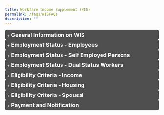 ```yaml
---
title: Workfare Income Supplement (WIS)
permalink: /faqs/WISFAQs
description: ""
---
```

<details>
	<summary style="border: 1px solid #4F4F4F;
	background: #4F4F4F;"><font size="+1.5" color="#FFF"><b>General Information on WIS</b></font></summary>
	<details>
		<summary><font color="#009427"><b>Q1. What is the Workfare Income Supplement scheme?</b></font></summary>
The Workfare Income Supplement (WIS) scheme was introduced in 2007 as a permanent feature of Singapore's social security system. The support is targeted at older, lower wage Singaporean workers whose earnings are in the bottom 20% of the working population, with support also available for those earning slightly more. Eligible workers will receive support via cash and CPF top-ups to supplement their income and retirement savings.<br><br></details>
	<details>
		<summary><font color="#009427"><b>Q2. Am I eligible for the Workfare Income Supplement scheme?</b></font></summary>
You will be eligible for the Workfare Income Supplement (WIS) scheme if you:
<ul style="border: 1px">
	<li style="padding-bottom: 2px; font-size:15.5px">are a Singapore Citizen;</li>
	<li style="padding-bottom: 2px; font-size:15.5px">are 35<sup>1</sup> years old or older on 31 December of the Work Year (WY);</li>
	<li style="font-size:15.5px">earn not more than $2,300<sup>2</sup> (previously $2,000) for the month worked and in the past 12 months<sup>3</sup> (average monthly income) as an employee; or have an average monthly income of not more than $2,300 (previously $2,000) as a Self-Employed Person (SEP);</li>
	</ul>
If you are an SEP, you are also required to declare your Net Trade Income (NTI) and make your MediSave contributions to be eligible for WIS.<br><br>
However, you will not be eligible for WIS if you:
		<ul>
	<li style="font-size:15.5px">live in a property with an annual value<sup>4</sup> of more than $13,000 assessed as at 31 December of the previous year;</li>
	<li style="font-size:15.5px">own two or more properties; or</li>
	<li style="font-size:15.5px">if you are married,</li>
<ul style="list-style-type:circle;">
	<li style="font-size:15.5px">you and your spouse together own two or more properties; or</li>
	<li style="font-size:15.5px">the assessable income of your spouse exceeds $70,000 for the previous Year of Assessment.</li>
</ul>
	</ul>
		Click <a href="https://www.workfare.gov.sg/app/Home/Index?returnUrl=/Payments/Statement" class="hyperlink">here</a> to find out your WIS eligibility status.<br><br>
<sup>1</sup> Persons with disabilities younger than 35 who meet the WIS eligibility criteria will receive an annual WIS payout of up to $1,700<br><br>
<sup>2</sup> Includes basic salary and extra wages such as overtime pay, commissions and bonuses<br><br>
<sup>3</sup> Defined as income earned in the past 12-month period ÷ Total number of months worked in the past 12-month period<br><br>
<sup>4</sup> Annual value is the estimated gross annual rent of the property if it were to be rented out, excluding furniture, furnishings and maintenance fees. It is determined based on estimated market rentals of similar or comparable properties	<br><br>
</details>
	<details><summary>
		<font color="#009427"><b>Q3. How can I check the amount of Workfare Income Supplement payout that I will receive?</b></font></summary>
We will notify you of the Workfare Income Supplement (WIS) payout amount by letters and/or SMS messages a few days before the payment date.<br><br>
You can retrieve a copy of your notification by logging in to the Workfare portal with your Singpass.<br><br>
If you are receiving letter notifications, you can receive earlier notifications via SMS by updating your Singpass-registered mobile number at "<a href="https://www.workfare.gov.sg/App/Home/Index?returnUrl=/people/notificationmode" class="hyperlink">View/Update My Notification Mode</a>".<br><br>
		You may also use the <a href="https://www.workfare.gov.sg/Pages/Calculator.aspx" class="hyperlink">WIS calculator</a> to estimate the amount of WIS payout you are entitled to. 
<br><br></details>
	
<details><summary>
		<font color="#009427"><b>Q4. What do I need to do to receive Workfare Income Supplement (WIS)?</b></font></summary>
If you are an employee, you do not need to do anything. Your eligibility for Workfare Income Supplement (WIS) will be automatically assessed based on the CPF contributions* made by your employer. <br><br>
If you are a Self-Employed Person (SEP), you need to declare your net trade income (NTI) and contribute to your MediSave Account to be considered for WIS. Use our <a href="https://www.workfare.gov.sg/Pages/Calculator.aspx" class="hyperlink">online WIS calculator</a> to find out the amount you need to contribute to your MediSave Account.<br><br>
You can declare your income and contribute to your MediSave Account in various ways.<br><br>
To receive your WIS payouts by 30 April (via bank crediting), please declare your NTI and contribute to your MediSave Account by the last Friday of March.<br><br>
*Under the CPF Act, employers must contribute to CPF if their employees earn more than $50 a month, regardless of whether the employee is employed on a permanent, part-time, contract or casual basis. If your employer is not contributing CPF on your behalf, you can lodge a report on non/underpayment of CPF contributions online. Please log in to my cpf with your Singpass, then select My Request &gt; Other CPF Matters &gt; Report on non-payment or underpayment of CPF contributions.<br><br>
Alternatively, you can also lodge a report by calling the WorkRight Hotline at 1800-221-9922 or emailing to <a href="workright@mom.gov.sg" class="hyperlink">workright@mom.gov.sg</a>. Your identity will be kept confidential.<br><br></details>
<details><summary>
		<font color="#009427"><b>Q5. When will I receive my Workfare Income Supplement payouts?</b></font></summary>
You will receive Workfare Income Supplement (WIS) payouts for every month that you work. The payment will be made two months after the work period. For example, the WIS payout for work done in January will be paid out in end March.<br><br>
	
| If you worked in | You will receive the WIS payout in * |
| -------- | -------- |
| Jan     | End Mar     |
| Feb     | End Apr     |
| Mar     | End May     |
| Apr     | Eng Aug     |
| Month x     | End of month (x+2)     |

<br>
If you are an eligible Self-Employed Person (SEP), you will receive WIS payouts once a year for work done in the preceding work year. The earliest payment for SEPs for a particular Work Year (WY) will be in end April of the following work year, provided you have declared your income (to IRAS or CPFB) and contributed to your MediSave by the last Friday of March of the following work year.<br><br>
* Based on payment dates for bank crediting. Payment by cheque takes up to 2 weeks longer due to bank crediting.<br><br>
</details>
<details><summary>
		<font color="#009427"><b>Q6. Whom can I contact for queries about the Workfare Income Supplement scheme?</b></font></summary>
You can contact CPF Board via the following channels for your Workfare Income Supplement scheme enquiries:
<ol>
<li style="font-size:15.5px">Write to us via our <a href="https://www.cpf.gov.sg/eSvc/Web/FeedbackSubscription/Index?section=wis" class="hyperlink">Online Enquiry</a> Form</li>
<li style="font-size:15.5px">Write to us via <a href="https://www.cpf.gov.sg/eSvc/Web/Services/MyMailbox/MyMailboxLanding" class="hyperlink">My Mailbox</a> using your Singpass log in</li>
</ol></details>
<details><summary>
<font color="#009427"><b>Q7. How can I change the mode of payment for my Workfare Income Supplement (WIS) payout?</b></font></summary>
You may update your bank account details by logging into the Workfare Portal at <a href="http://www.workfare.gov.sg" class="hyperlink">workfare.gov.sg</a>.
</details>
<details><summary>
<font color="#009427"><b>
Q8. How much Workfare Income Supplement (WIS) will I get?</b></font></summary>
The Workfare Income Supplement (WIS) payout depends on your age and income. You may use the online <a href="https://www.workfare.gov.sg/Pages/Calculator.aspx" class="hyperlink">WIS calculator</a> to estimate the amount of WIS you will receive.<br><br>
<table>
<thead>
  <tr>
    <th rowspan="3" style="text-align:center; vertical-align:middle">Your age in the work year</th>
    <th colspan="4" style="text-align:center; vertical-align:middle">Maximum WIS payout per year</th>
  </tr>
  <tr>
    <th colspan="2" style="text-align:center; vertical-align:middle">If you are employed</th>
    <th colspan="2" style="text-align:center; vertical-align:middle">If you are self-employed</th>
  </tr>
  <tr>
    <th style="text-align:center; vertical-align:middle">2019</th>
    <th style="text-align:center; vertical-align:middle">From 2020</th>
    <th style="text-align:center; vertical-align:middle">2019</th>
    <th style="text-align:center; vertical-align:middle">From 2020</th>
  </tr>
</thead>
<tbody>
  <tr>
    <td style="text-align:center; vertical-align:middle">35* - 44</td>
    <td style="text-align:center; vertical-align:middle">$1,500<br></td>
    <td style="text-align:center; vertical-align:middle">$1,700<br></td>
    <td style="text-align:center; vertical-align:middle">$1,00<br></td>
    <td style="text-align:center; vertical-align:middle">$1,133</td>
  </tr>
  <tr>
    <td style="text-align:center; vertical-align:middle">45 - 54</td>
    <td style="text-align:center; vertical-align:middle">$2,200<br></td>
    <td style="text-align:center; vertical-align:middle">$2,500<br></td>
    <td style="text-align:center; vertical-align:middle">$1,467<br></td>
    <td style="text-align:center; vertical-align:middle">$1,667</td>
  </tr>
  <tr>
    <td style="text-align:center; vertical-align:middle">55 - 60</td>
    <td style="text-align:center; vertical-align:middle">$2,900<br></td>
    <td style="text-align:center; vertical-align:middle">$3,300<br></td>
    <td style="text-align:center; vertical-align:middle">$1,933<br></td>
    <td style="text-align:center; vertical-align:middle">$2,200</td>
  </tr>
  <tr>
    <td style="text-align:center; vertical-align:middle">60 and above</td>
    <td style="text-align:center; vertical-align:middle">$3,600<br></td>
    <td style="text-align:center; vertical-align:middle">$4,000<br></td>
    <td style="text-align:center; vertical-align:middle">$2,400<br></td>
    <td style="text-align:center; vertical-align:middle">$2,667</td>
  </tr>
</tbody>
</table>
* Including persons with disabilities who are below 35.<br><br>
</details>
<details><summary><font color="#009427"><b>
Q9. Am I eligible for the Workfare Income Supplement scheme for work done in 2019?</b></font></summary>
For work done in 2019, you will be eligible for the Workfare Income Supplement (WIS) scheme if you:<br>
<ul>
	<li style="font-size:15.5px">are a Singapore Citizen;</li>
	<li style="font-size:15.5px">are 35<sup>1</sup> years old or older on 31 December 2019;</li>
	<li style="font-size:15.5px">earn not more than $2,000<sup>2</sup> for the month worked and in the past 12 months<sup>3</sup> (average monthly income) as an employee; or have an average monthly income of not more than $2,000 or less as a Self-Employed Person (SEP);</li></ul>
If you are an SEP, you are also required to declare your Net Trade Income (NTI) and make your MediSave contributions to be eligible for WIS.<br><br>
However, you will not be eligible for WIS if you:<br><br>
<ul>
<li style="font-size:15.5px">live in a property with an annual value<sup>4</sup> of more than $13,000 assessed as at 31 December of the previous year;</li>
<li style="font-size:15.5px">own two or more properties; or</li>
<li style="font-size:15.5px">if you are married,</li>
<ul style="list-style-type:circle;">
<li style="font-size:15.5px">you and your spouse together own two or more properties; or</li>
<li style="font-size:15.5px">the annual assessable income of your spouse exceeds $70,000 for the previous Year of Assessment.</li></ul></ul>
	<sup>1</sup> Persons with disabilities younger than 35 who meet the WIS eligibility criteria will receive an annual WIS payout of up to $1,700<br>
	<sup>2</sup> Includes basic salary and extra wages such as overtime pay, commissions and bonuses<br>
	<sup>3</sup> Defined as income earned in the past 12-month period ÷ Total number of months worked in the past 12-month period<br>
	<sup>4</sup> Annual value is the estimated gross annual rent of the property if it were to be rented out, excluding furniture, furnishings and maintenance fees. It is determined based on estimated market rentals of similar or comparable properties<br><br>
</details>
<details><summary><font color="#009427"><b>
Q10. Will I receive Workfare Income Supplement (WIS) payouts if I am unemployed?</b></font></summary>
The Workfare Income Supplement (WIS) scheme supplements the income and CPF savings of lower-income Singaporeans, and encourages them to enter and remain in the labour market.<br><br>
You would not receive WIS if you are not working.<br><br>
If you require assistance in looking for a job, or are seeking information on training and skills upgrading, please approach any of the Distributed CareerLink Networks run by the Community Development Councils (CDCs). Alternatively, you can call Workforce Singapore (WSG) hotline at 6883 5885.<br><br></details>
<details><summary><font color="#009427"><b>
Q11. How do I appeal for Workfare Income Supplement (WIS) Scheme / Workfare Special Payment (WSP)?</b></font></summary>
You can send in your appeal for Workfare Income Supplement (WIS)/ Workfare Special Payment (WSP) via the online enquiry page: <br>
<ol>
	<li style="font-size:15.5px">Select "Workfare Income Supplement (WIS)" under Subject</li>
	<li style="font-size:15.5px">Select "Appeal-WIS" under Category </li></ol>
You can also write to us via <a href="https://www.cpf.gov.sg/eSvc/Web/Services/MyMailbox/MyMailboxLanding" class="hyperlink">My Mailbox</a> (Singpass required) and skip the hassle of keying in your personal particulars. <br><br></details>
<details><summary><font color="#009427"><b>
Q12. Am I eligible for the Workfare Income Supplement scheme for work done in 2020?</b></font></summary>
For work done in 2020, you will be eligible for the Workfare Income Supplement (WIS) scheme if you:<br>
<ul>
	<li style="font-size:15.5px">are a Singapore Citizen;</li>
	<li style="font-size:15.5px">are 35<sup>1</sup> years old or older on 31 December 2020;</li>
	<li style="font-size:15.5px">earn not more than $2,300<sup>2</sup> for the month worked and in the past 12 months<sup>3</sup> (average monthly income) as an employee; or have an average monthly income of not more than $2,300 or less as a Self-Employed Person (SEP);</li></ul>
If you are an SEP, you are also required to declare your Net Trade Income (NTI) and make your MediSave contributions to be eligible for WIS.<br><br>
	However, you will <u>not</u> be eligible for WIS if you:<br><br>
<ul>
<li style="font-size:15.5px">live in a property with an annual value<sup>4</sup> of more than $13,000 assessed as at 31 December of the previous year;</li>
<li style="font-size:15.5px">own two or more properties; or</li>
<li style="font-size:15.5px">if you are married,</li>
<ul style="list-style-type:circle;">
<li style="font-size:15.5px">you and your spouse together own two or more properties; or</li>
<li style="font-size:15.5px">the annual assessable income of your spouse exceeds $70,000 for the previous Year of Assessment.</li></ul></ul>
<sup>1</sup> Persons with disabilities younger than 35 who meet the WIS eligibility criteria will receive an annual WIS payout of up to $1,700<br>
<sup>2</sup> Includes basic salary and extra wages such as overtime pay, commissions and bonuses<br>
<sup>3</sup> Defined as income earned in the past 12-month period ÷ Total number of months worked in the past 12-month period<br>
<sup>4</sup> Annual value is the estimated gross annual rent of the property if it were to be rented out, excluding furniture, furnishings and maintenance fees. It is determined based on estimated market rentals of similar or comparable properties<br><br>
</details>
<details><summary><font color="#009427"><b>
Q13. When can I receive the Workfare Income Supplement (WIS) Scheme payment after making the required MediSave contributions?</b></font></summary>
We will assess your eligibility for Workfare Income Supplement (WIS) in the month after you have made your MediSave contributions in full. You will receive an SMS notification and/or letter at the end of the assessment month on the WIS payment details if you are eligible.<br><br></details>
<details><summary><font color="#009427"><b>
Q14. How do I stop receiving hardcopy notifications for the Workfare Income Supplement scheme?</b></font></summary>
If you wish to receive notifications of your Workfare Income Supplement (WIS) payouts by SMS rather than hardcopy letters, please log in to the <a href="https://www.workfare.gov.sg/app/Account/QRLogin" class="hyperlink">Workfare Portal</a> with your Singpass and update your Singpass-registered mobile number at “View/Update My Notification Mode”.<br><br></details>
<details><summary><font color="#009427"><b>
Q15. How do I adjust my net trade income (NTI) for the Workfare Income Supplement scheme?</b></font></summary>
If you have previously declared your net trade income (NTI) to the Inland Revenue Authority of Singapore (IRAS), please call them at 1800-356 8300 if you wish to adjust your NTI for your Workfare Income Supplement scheme (WIS).<br>
Alternatively, you can contact them via these other <a href="https://www.iras.gov.sg/irashome/Contact-us/" class="hyperlink">channels</a>. Please inform CPF Board once IRAS has reassessed your NTI and CPF Board will update your NTI and MediSave payable for WIS.<br><br></details>
<details><summary><font color="#009427"><b>
Q16. When must I declare my net trade income and pay the MediSave contributions to be eligible for the Workfare Income Supplement Scheme for work done in 2019?</b></font></summary>
To be eligible for the Workfare Income Supplement (WIS) scheme for work done in 2019, please declare your 2019 net trade income and contribute to your MediSave Account by 31 December 2020.<br><br></details>
<details><summary><font color="#009427"><b>
Q17. Why are Singapore Permanent Residents (PRs) not eligible for the Workfare Income Supplement scheme?</b></font></summary>
The Workfare Income Supplement (WIS) scheme is only for Singaporean lower-wage workers with limited household wealth.<br><br>
If you require financial assistance, please contact ComCare hotline 1800-222-0000, or email <a href="Ask_SSO@msf.gov.sg" class="hyperlink">Ask_SSO@msf.gov.sg</a>.<br><br></details>
<details><summary><font color="#009427"><b>Q18. Are inmates eligible for the Workfare Income Supplement scheme?
</b></font></summary>
Inmates who have worked while serving their sentences may be eligible for the Workfare Income Supplement (WIS) scheme as Self-Employed Persons (SEPs) by making voluntary MediSave contributions based on the income earned during incarceration. The Singapore Prison Service will furnish inmates' work records to the Board in the following year and inmates’ family members may make the MediSave contributions to the Board on behalf of the inmates.<br><br></details>
<details><summary><font color="#009427"><b>Q19. How much cash and CPF top-ups will I receive from the Workfare Income Supplement scheme?
</b></font></summary>
If you are an employee, you will receive 60% of your Workfare Income Supplement (WIS) payout in CPF contributions and the remaining 40% in cash.<br><br>
A higher proportion is credited into your Special and MediSave Accounts to boost your retirement and healthcare savings, as savings in these accounts earn up to 5% per annum if you are below 55, and up to 6% per annum if you are 55 or above.<br><br>
You can refer to the table below on the allocation of the WIS CPF payout into the three accounts, according to the age bands.<br>
<table>
<thead>
  <tr>
    <th style="text-align:center; vertical-align:middle">Age<br>(Years)</th>
    <th style="text-align:center; vertical-align:middle">Ordinary Account</th>
    <th style="text-align:center; vertical-align:middle">MediSave Account</th>
    <th style="text-align:center; vertical-align:middle">Special Account</th>
  </tr>
</thead>
<tbody>
  <tr>
    <td style="text-align:center; vertical-align:middle">34 &amp; below</td>
    <td style="text-align:center; vertical-align:middle">0.6217</td>
    <td style="text-align:center; vertical-align:middle">0.2162</td>
    <td style="text-align:center; vertical-align:middle">0.1621</td>
  </tr>
  <tr>
    <td style="text-align:center; vertical-align:middle">35 - 44</td>
    <td style="text-align:center; vertical-align:middle">0.2856<br></td>
    <td style="text-align:center; vertical-align:middle">0.3711</td>
    <td style="text-align:center; vertical-align:middle">0.3433</td>
  </tr>
  <tr>
    <td style="text-align:center; vertical-align:middle">45 – 49</td>
    <td style="text-align:center; vertical-align:middle">0.2785</td>
    <td style="text-align:center; vertical-align:middle">0.3816</td>
    <td style="text-align:center; vertical-align:middle">0.3399</td>
  </tr>
  <tr>
    <td style="text-align:center; vertical-align:middle">50 – 54</td>
    <td style="text-align:center; vertical-align:middle">0.2498</td>
    <td style="text-align:center; vertical-align:middle">0.3751</td>
    <td style="text-align:center; vertical-align:middle">0.3751</td>
  </tr>
  <tr>
    <td style="text-align:center; vertical-align:middle">54 – 59</td>
    <td style="text-align:center; vertical-align:middle">0.4315</td>
    <td style="text-align:center; vertical-align:middle">0.4545</td>
    <td style="text-align:center; vertical-align:middle">0.1140</td>
  </tr>
  <tr>
    <td style="text-align:center; vertical-align:middle">60 – 64</td>
    <td style="text-align:center; vertical-align:middle">0.2080</td>
    <td style="text-align:center; vertical-align:middle">0.6384</td>
    <td style="text-align:center; vertical-align:middle">0.1536</td>
  </tr>
  <tr>
    <td style="text-align:center; vertical-align:middle">65 &amp; above</td>
    <td style="text-align:center; vertical-align:middle">0.0784</td>
    <td style="text-align:center; vertical-align:middle">0.8408</td>
    <td style="text-align:center; vertical-align:middle">0.0808</td>
  </tr>
</tbody>
</table><br>
If you are a Self-Employed Person, you will receive 90% of your WIS in your MediSave account and the remaining 10% in cash.<br><br></details>
<details><summary><font color="#009427"><b>
Q20. How will I receive the cash portion of my Workfare Income Supplement payouts?</b></font></summary>
The cash portion of Workfare Income Supplement (WIS) will be credited to your bank account that you have registered to receive Government payouts (e.g. either the GST-Voucher (GSTV), Silver Support Scheme (SSS) or WIS, whichever is latest) or sent to you via cheque if you do not have a bank account.<br><br>
Compared to cheque payments, electronic payments make transactions simple, swift, and safe for recipients. We strongly encourage you to <a href="https://www.workfare.gov.sg/App/Home/Index?returnUrl=/paymentinstructions/edit" class="hyperlink">update</a>* your bank account to receive your future Workfare payouts earlier.<br><br>
* bank account details submitted after 14th of the month will be effective in the following month.<br><br>
We will notify you via letters and/or SMS messages before the payment dates. You can <a href="https://www.workfare.gov.sg/App/Home/Index?returnUrl=/wisnotices/index" class="hyperlink">retrieve a copy of your notification letters</a> by logging in to the Workfare Portal with your Singpass. To receive the notification via SMS messages, please update your Singpass-registered mobile number at "View/Update My Notification Mode". <br><br></details>
<details><summary><font color="#009427"><b>Q21. How can I declare my income as a Self-Employed Person?</b></font></summary>
If you did not receive Form B from Inland Revenue Authority of Singapore (IRAS), you can declare your Self-Employed Net Trade Income (NTI) online by logging in <a href="https://www.cpf.gov.sg/member/ds/" class="hyperlink"><em>my cpf</em></a> with your Singpass to complete and submit the Self-Employed Person Income Declaration Form. You may also do so at any SingPost branch.<br><br>
If you have received Form B from the IRAS, please complete and submit the income declaration form to IRAS directly.<br><br>
To receive your WIS payout by 30 April (via bank crediting), please declare your NTI and contribute to your MediSave Account by the last Friday of March.<br><br></details>
</details><details><summary style="border: 1px solid #4F4F4F;
	background: #4F4F4F;"><font size="+1.5" color="#FFF"><b>Employment Status - Employees</b></font></summary>
<details><summary><font color="#009427"><b>Q1. My employer does not pay my CPF. What can I do to qualify for Workfare Income Supplement (WIS)?</b></font></summary>
Under the CPF Act, employers must contribute CPF if their employees earn more than $50 a month, regardless of whether the employee is employed on a permanent, part-time, contract or casual basis.<br><br>
If your employer is not contributing CPF on your behalf, you can lodge a report on non/underpayment of CPF contributions online. Please log in to <a href="https://www.cpf.gov.sg/eSvc/Web/Services/MyRequest/MyRequestLanding" class="hyperlink">my cpf Online Services</a> with your Singpass, then select My Requests &gt; Other CPF Matters &gt; Report on non-payment or underpayment of CPF contributions.<br><br>
Alternatively, you can also lodge a report by calling the WorkRight Hotline at 1800-221-9922 or emailing to <a href="workright@mom.gov.sg" class="hyperlink">workright@mom.gov.sg</a>. Your identity will be kept confidential. <br><br></details>
<details><summary><font color="#009427"><b>Q2. I am earning close to $2,300, why are my Workfare Income Supplement payouts so low?</b></font></summary>
The Workfare Income Supplement (WIS) scheme is targeted at older, lower wage Singaporean workers whose earnings are in the bottom 20% of the working population, with support also available for those earning slightly more.<br><br>
To best support lower wage workers, the WIS benefits are gradually reduced as the income levels of the workers increase nearer to the qualifying amount of $2,300. The gradual reduction ensures that the lower-wage workers do not see a sharp reduction in their WIS benefits when they upgrade their skills and begin to earn more. Taken together, the total amount of the income and the WIS payouts would still increase overall as one's income increases<br><br></details>
<details><summary><font color="#009427"><b>Q3. I am earning $50 or less per month. What do I need to do to receive the Workfare Income Supplement (WIS)?</b></font></summary>
You will be eligible for Workfare Income Supplement (WIS) if you meet all the other eligibility criteria and make voluntary CPF contributions for the monthly wages (where CPF contribution is exempted).<br><br>
The voluntary CPF contribution amount varies, depending on one's age and the prevailing CPF contribution rates. Please <a href="https://www.cpf.gov.sg/eSvc/Web/FeedbackSubscription/Index" class="hyperlink">write to us</a> with your particulars and supporting documents (i.e. payslips/employer's letter) so we can advise you on the amount to contribute:<br><br>
On the online enquiry page,<br>
<ol>
<li style="font-size:15.5px">Select "Workfare Income Supplement (WIS)" under Subject</li>
	<li style="font-size:15.5px">Select "General Enquiry-WIS" under Category</li></ol>
You can also write to us via <a href="https://www.cpf.gov.sg/eSvc/Web/Services/MyMailbox/MyMailboxLanding" class="hyperlink">My Mailbox</a> (Singpass required) and skip the hassle of keying in your personal particulars.<br><br>
We will review your WIS eligibility after we have received your request and supporting documents.<br><br></details>
<details><summary><font color="#009427"><b>Q4. I am a contract / part-time employee. Will I be eligible for Workfare Income Supplement?</b></font></summary>
Contract / part-time employees are eligible for the Workfare Income Supplement (WIS) if they meet the WIS eligibility criteria.<br><br></details>
<details><summary><font color="#009427"><b>Q5. I am on no-pay/study/medical/maternity leave. Will I be considered as employed to qualify for Workfare Income Supplement?</b></font></summary>
For the purposes of Workfare Income Supplement (WIS), staff on study/medical/maternity leave will be considered as employees if you are still receiving a salary and CPF contributions from your employers.<br><br></details>
<details><summary><font color="#009427"><b>Q6. Of the Workfare Income Supplement payment to my CPF, what is the proportion credited into the various CPF accounts?</b></font></summary>
Workfare Income Supplement (WIS) is paid partially in cash to help you with your immediate expenditure, and partially into your CPF accounts to boost your retirement adequacy. Up to age 55, a higher proportion is credited into your Special and MediSave Accounts to boost your retirement and healthcare savings respectively. After age 55, similar to employees, the majority of the contributions will go towards MediSave, with smaller proportions going towards the other two accounts.<br><br>
You can refer to the table below on the proportion of the WIS CPF payout credited into the three accounts, according to the age bands.<br>
<table>
<thead>
  <tr>
    <th style="text-align:center; vertical-align:middle">Age<br>(Years)</th>
    <th style="text-align:center; vertical-align:middle">Ordinary Account</th>
    <th style="text-align:center; vertical-align:middle">MediSave Account</th>
    <th style="text-align:center; vertical-align:middle">Special Account</th>
  </tr>
</thead>
<tbody>
  <tr>
    <td style="text-align:center; vertical-align:middle">34 &amp; below</td>
    <td style="text-align:center; vertical-align:middle">0.6217</td>
    <td style="text-align:center; vertical-align:middle">0.2162</td>
    <td style="text-align:center; vertical-align:middle">0.1621</td>
  </tr>
  <tr>
    <td style="text-align:center; vertical-align:middle">35 - 44</td>
    <td style="text-align:center; vertical-align:middle">0.2856<br></td>
    <td style="text-align:center; vertical-align:middle">0.3711</td>
    <td style="text-align:center; vertical-align:middle">0.3433</td>
  </tr>
  <tr>
    <td style="text-align:center; vertical-align:middle">45 – 49</td>
    <td style="text-align:center; vertical-align:middle">0.2785</td>
    <td style="text-align:center; vertical-align:middle">0.3816</td>
    <td style="text-align:center; vertical-align:middle">0.3399</td>
  </tr>
  <tr>
    <td style="text-align:center; vertical-align:middle">50 – 54</td>
    <td style="text-align:center; vertical-align:middle">0.2498</td>
    <td style="text-align:center; vertical-align:middle">0.3751</td>
    <td style="text-align:center; vertical-align:middle">0.3751</td>
  </tr>
  <tr>
    <td style="text-align:center; vertical-align:middle">54 – 59</td>
    <td style="text-align:center; vertical-align:middle">0.4315</td>
    <td style="text-align:center; vertical-align:middle">0.4545</td>
    <td style="text-align:center; vertical-align:middle">0.1140</td>
  </tr>
  <tr>
    <td style="text-align:center; vertical-align:middle">60 – 64</td>
    <td style="text-align:center; vertical-align:middle">0.2080</td>
    <td style="text-align:center; vertical-align:middle">0.6384</td>
    <td style="text-align:center; vertical-align:middle">0.1536</td>
  </tr>
  <tr>
    <td style="text-align:center; vertical-align:middle">65 &amp; above</td>
    <td style="text-align:center; vertical-align:middle">0.0784</td>
    <td style="text-align:center; vertical-align:middle">0.8408</td>
    <td style="text-align:center; vertical-align:middle">0.0808</td>
  </tr>
</tbody>
</table><br></details>
<details><summary><font color="#009427"><b>Q7. How is my income calculated for the Workfare Income Supplement (WIS)?</b></font></summary>
We will calculate your income based on the CPF contributions made by your employer(s) for work done in that month.<br><br></details></details>
<details><summary style="border: 1px solid #4F4F4F;
	background: #4F4F4F;"><font size="+1.5" color="#FFF"><b>Employment Status - Self Employed Persons</b></font></summary>
<details><summary><font color="#009427"><b>Q1. Why do Self-Employed Persons receive only two-thirds of the Workfare Income Supplement (WIS) received by employees?</b></font></summary>
The CPF contribution made by Self-Employed Persons (SEPs) is comparatively lesser than employees who earn the same amount. SEPs are only required to contribute to their MediSave Account whereas employees need to contribute to all their CPF Accounts (Ordinary, Special and MediSave Accounts)<br><br></details>
<details><summary><font color="#009427"><b>Q2. Why do employees receive monthly Workfare Income Supplement (WIS) payments while Self-Employed Persons receive their WIS once a year?</b></font></summary>
The incomes of employees are automatically computed based on their monthly CPF contributions from their employers. This enables CPF Board to assess their Workfare Income Supplement (WIS) eligibility automatically and disburse their WIS payouts on a monthly basis.<br><br>
On the other hand, the net trade income (NTI) of a Self-Employed Person (SEP) is assessed over an entire year and can only be determined the following year after the current year has ended.<br><br></details>
<details><summary><font color="#009427"><b>Q3. Who is a Self-Employed person (SEP)?</b></font></summary>
A Self-Employed Person (SEP) is any individual who derives income from Singapore or from outside Singapore through any trade, business, profession or vocation excluding employment under a contract of service.<br><br>
If you earn an income by buying and selling goods or providing professional or personal services, you are a SEP. Examples of Self-Employed Persons include hawkers, taxi drivers, freelancers, sole proprietors or a partner in a partnership.<br><br>
Visit the <a href="https://www.iras.gov.sg/irashome/Businesses/Self-Employed/Learning-the-basics/Am-I-an-Employee-or-a-Self-Employed/" class="hyperlink">Inland Revenue Authority of Singapore (IRAS) website</a> to read more on the definition of a SEP.<br><br></details>
<details><summary><font color="#009427"><b>Q4. Why must Self-Employed Persons (SEPs) contribute to MediSave to receive Workfare Income Supplement (WIS)?</b></font></summary>
A key principle of the Workfare Income Supplement (WIS) scheme is that each recipient has a personal responsibility to save for his future needs, with the Government providing additional support.<br><br>
Self-Employed Persons (SEPs) are required to contribute to their MediSave Accounts as they do not receive regular MediSave contributions from employers. It is important to contribute regularly to ensure enough savings for healthcare needs. This is especially important during old age, when SEPs may have stopped working.<br><br>
WIS is intended to supplement, not replace the MediSave contributions made by the SEPs.<br><br></details>
<details><summary><font color="#009427"><b>Q5. What are the payment modes for making MediSave contributions?</b></font></summary>
There are several ways you can make your MediSave contributions.<br><br>
The most convenient way is via GIRO, which allows automatic monthly deductions from your bank account. You may apply to pay via GIRO online (if you have a bank account from OCBS/DBS/POSB) or by mail (for other banks).<br><br>
The payment options are:
<table>
<thead>
  <tr>
    <th>Payment Mode</th>
    <th>Details </th>
  </tr>
</thead>
<tbody>
  <tr>
    <td>GIRO</td>
		<td><u>Online using my cpf Online Services</u><br>1. Log in with your Singpass.<br>2. Submit the <a class="hyperlink"  href="https://www.cpf.gov.sg/eSvc/Web/Services/GiroApplication/LandingPage?scheme=SE">"Apply/Change GIRO for Mandatory MediSave Contributions and Voluntary Contributions by Self-Employed Person"</a> application.<br>3. Check your GIRO application status via My Activities.<br><br><u>Mail</u><br>1. Download and complete the<br> <a class="hyperlink" href="https://www.cpf.gov.sg/content/dam/web/member/tools/documents/Apply%20for%20GIRO%20for%20Mandatory%20MediSave%20Contributions%20or%20Voluntary%20Contributions.pdf">"Apply for GIRO for Mandatory Contributions or Voluntary Contributions"</a> form (FORM GIRO SE/VC (PDF, 0.6MB)).<br>2. Mail it to the address printed overleaf of the GIRO application form.<br>3. We will notify you of your GIRO application status once the bank has processed it.</td>
  </tr>
  <tr>
    <td>e-Cashier</td>
    <td>	• PayNow QR<br>	• eNETS Debit - payment by DBS/POSB, OCBC, Standard Chartered Bank or United Overseas Bank internet banking</td>
  </tr>
  <tr>
    <td>NETS/CashCard</td>
    <td>• Pay by NETS or CashCard at any SingPost branche</td>
  </tr>
</tbody>
</table><br>
The service standard for processing electronic payment is as follows:<br><br>
<ul>
<li style="font-size:15.5px">For payment via PayNow QR, your payment will be processed almost immediately.</li>
<li style="font-size:15.5px">For payment via eNETS Debit, your payment will be processed within the next working day.</li></ul>
Log in to <a class="hyperlink" href="https://www.cpf.gov.sg/member/ds/">my cpf</a> using your Singpass to check the transaction status:<br><br>
<ul>
<li style="font-size:15.5px">Check that your MediSave contribution is reflected in My Statement, or</li>
<li style="font-size:15.5px">Check the transaction status under My Activities (if you paid via e-Cashier)</li></ul><br><br></details>
<details><summary><font color="#009427"><b>Q6. Can I qualify for the Workfare Income Supplement Scheme if I did not receive the Income Tax declaration form from the Inland Revenue Authority of Singapore (IRAS)?</b></font></summary>
For CPF Board to assess your WIS eligibility as a Self-Employed Person (SEP), if you did not receive Form B from the Inland Revenue Authority of Singapore (IRAS), you will need to declare your net trade income (NTI) to the CPF Board and contribute to your MediSave Account.<br><br>
Please log in to <a class="hyperlink" href="https://www.cpf.gov.sg/member/ds/">my cpf</a> (Singpass required) to complete and submit the <a class="hyperlink" href="https://www.cpf.gov.sg/eSvc/Web/Schemes/IncomeDeclarationBySelfEmployedPersonForMedisaveLiability/LandingPage">Self-Employed Person Income Declaration Form</a>. You may also do so at any SingPost branch.<br><br>
You can contribute to your MediSave Account via:
<table>
<thead>
  <tr>
    <th>Payment Mode</th>
    <th>Details </th>
  </tr>
</thead>
<tbody>
  <tr>
    <td>GIRO</td>
		<td><u>Online using my cpf Online Services</u><br>1. Log in with your Singpass.<br>2. Submit the <a class="hyperlink"  href="https://www.cpf.gov.sg/eSvc/Web/Services/GiroApplication/LandingPage?scheme=SE">"Apply/Change GIRO for Mandatory MediSave Contributions and Voluntary Contributions by Self-Employed Person"</a> application.<br>3. Check your GIRO application status via My Activities.<br><br><u>Mail</u><br>1. Download and complete the<br><a class="hyperlink" href="https://www.cpf.gov.sg/content/dam/web/member/tools/documents/Apply%20for%20GIRO%20for%20Mandatory%20MediSave%20Contributions%20or%20Voluntary%20Contributions.pdf">"Apply for GIRO for Mandatory Contributions or Voluntary Contributions"</a> form (FORM GIRO SE/VC (PDF, 0.6MB)).<br>2. Mail it to the address printed overleaf of the GIRO application form.<br>3. We will notify you of your GIRO application status once the bank has processed it.</td>
  </tr>
  <tr>
    <td>e-Cashier</td>
    <td>	• PayNow QR<br>	• eNETS Debit - payment by DBS/POSB, OCBC, Standard Chartered Bank or United Overseas Bank internet banking</td>
  </tr>
  <tr>
    <td>NETS/CashCard</td>
    <td>• Pay by NETS or CashCard at any SingPost branche</td>
  </tr>
</tbody>
	</table><br></details>
<details><summary><font color="#009427"><b>Q7. I am a homemaker/caregiver/babysitter. Can I qualify for the Workfare Income Supplement scheme?</b></font></summary>
The objective of the Workfare Income Supplement (WIS) scheme is to supplement the retirement savings and incomes of older and lower-wage Singaporeans, and to encourage them to work regularly.<br><br>
A person may be eligible for WIS if he is engaged in work that draws an income.<br><br>
Allowances received for carrying out family support roles such as babysitting and caregiving for dependents are considered transfers within the family. They are not external sources of income derived from employment, hence it would not be appropriate to consider these transfers for WIS.<br><br>
The Government recognizes that such family roles are important. There are other forms of government support for these roles, such as the Marriage and Parenthood package which provides broad-based support for couples to raise and care for their children.<br><br></details>
<details><summary><font color="#009427"><b>Q8. I am a freelancer/conducting a home business (e.g. baking, sewing). Can I qualify for the Workfare Income Supplement scheme?</b></font></summary>
You are considered a Self-Employed Person (SEP) and you will need to register your SEP status with CPF Board, declare your net trade income, and contribute to your MediSave Account. You will also need to meet the Workfare Income Supplement (WIS) scheme eligibility criteria in order to qualify for WIS.<br><br>
To conduct a home business, you need to follow the guidelines under HDB's Home-Based Small-Scale Business Scheme.<br><br>
Please refer to the <a class="hyperlink" href="http://www.hdb.gov.sg/cs/infoweb/residential/living-in-an-hdb-flat/home-business">Housing & Development Board's website</a> for more information.<br><br></details>
<details><summary><font color="#009427"><b>Q9. My annual trade income from self-employment in a work year was negative (i.e. I incurred a loss). Can I use the trade losses to offset against my income in the following year for the purpose of Workfare Income Supplement (WIS)?</b></font></summary>
Workfare Income Supplement (WIS) is based on your actual net trade income earned in the work year and does not include previous year's losses.<br><br></details>
<details><summary><font color="#009427"><b>Q10. My annual trade income from Self-Employment in a work year was negative. Can I qualify for the Workfare Income Supplement scheme?</b></font></summary>
You will be required to contribute the minimum amount of MediSave to qualify for the Workfare Income Supplement (WIS) scheme. Please use the <a class="hyperlink" href="https://www.workfare.gov.sg/Pages/Calculator.aspx">Workfare calculator</a> to estimate the minimum MediSave contribution and your WIS amount.<br><br>
You will receive your WIS payment within two months after you have declared your net trade income and made the required MediSave contribution.<br><br></details>
<details><summary><font color="#009427"><b>Q11. What do I need to do to receive Workfare Income Supplement if I am a Self-Employed Person?</b></font></summary>
You will be eligible for Workfare Income Supplement (WIS) if you meet all the eligibility criteria and:<br><br>
<ol style="list-style-type: lower-alpha;">
	<li style="font-size:15.5px">you declare your income to:
<ul>
	<li style="font-size:15.5px">IRAS if you have been issued an income tax return package; or</li>
<li style="font-size:15.5px">CPFB by logging in my cpf with your Singpass to complete and submit FORM IRAS 144. You may also do so at any SingPost branch; and</li></li></ul>
<li style="font-size:15.5px">you make the required MediSave contributions.</li></ol>
You can use our online <a class="hyperlink" href="https://www.workfare.gov.sg/Pages/Calculator.aspx">WIS calculator</a> to find out the amount to contribute.<br><br>
Please note that you will need to declare your income and make your MediSave contribution by last Friday of March to receive WIS by 30 April (via bank crediting). </details></details>
<details><summary style="border: 1px solid #4F4F4F;
	background: #4F4F4F;"><font size="+1.5" color="#FFF"><b>Employment Status - Dual Status Workers</b></font></summary>
<details><summary><font color="#009427"><b>Q1. I worked as both an employee as well as a Self-Employed Person in the work year. When will I receive my Workfare Income Supplement for the work year?</b></font></summary>
You will receive monthly Workfare Income Supplement (WIS) payments based on your employee income if you meet the WIS eligibility criteria for the work year (WY).<br><br>
If you are also an eligible dual status worker (DSW) who has worked concurrently as a SEP and employee in the year, you may receive additional WIS if your combined employment and net trade income results in a higher WIS payout. You will receive your WIS top-up after you have declared your income (to IRAS or CPFB) and have made the required MediSave contributions.<br><br>
You will receive the WIS top-up once a year for work done as a Self-Employed Person in the preceding year. The earliest payment for SEPs/DSWs for a particular WY will be on 30 April WY+1. If you have declared your income and made your MediSave contribution by the last Friday of March WY+1, you would receive your WIS payout in end April WY+1*.<br><br>
* Based on payment dates for bank crediting. Payment by cheque takes up to 2 weeks longer due to bank crediting.<br><br></details></details>
<details><summary style="border: 1px solid #4F4F4F;
	background: #4F4F4F;"><font size="+1.5" color="#FFF"><b>Eligibility Criteria - Income</b></font></summary>
<details><summary><font color="#009427"><b>Q1. To qualify for Workfare Income Supplement, what is considered income?</b></font></summary>
Employee income is based on the definition of Gross Wages under the CPF Act:<br><br>
Total Gross Wages = Total Ordinary Wages + Total Additional Wages<br><br>
Where:<br>
Ordinary Wages are wages due or granted wholly and exclusively in respect of an employee's employment in that month and payable before the due date for payment of CPF contributions for that month.<br><br>
Additional Wages are wages which are not granted wholly and exclusively for that month. Examples are annual bonus, leave pay and other payments made at intervals of more than a month.<br><br>
Total Wages are the total amount of an employee's wages for any calendar month, which is the sum of his Ordinary Wages for the month and the Additional Wages paid to him in that month.<br><br></details>
<details><summary><font color="#009427"><b>Q2. Why are overtime pay and bonuses included in Workfare Income Supplement assessment?</b></font></summary>
Basic salary, overtime pay, and bonuses are part of a worker’s total income that will help support the worker and his or her family. Given that the Workfare Income Supplement (WIS) is intended to supplement the income of lower wage workers, it is most useful to assess the total income in determining one’s eligibility for WIS.<br><br></details>
<details><summary><font color="#009427"><b>Q3. How does the income criteron work?</b></font></summary>
To receive Workfare Income Supplement (WIS) for work done in any month, employees must have earned:<br><br>
<ol>
	<li style="font-size:15.5px"> a gross monthly income of not more than $2,300 in that particular month; and</li>
<li style="font-size:15.5px"> an average gross monthly income of not more than $2,300 in the past 12 months.</li></ol><br><br>
</details>
<details><summary><font color="#009427"><b>Q4. Why am I not eligible for Workfare Income Supplement or Workfare Special Payment despite my gross monthly income being less than $2,000 (for WY2019) or $2,300 (for WY2020) as an employee?</b></font></summary>
Gross monthly income includes salary (before deduction of CPF contribution), bonuses, allowances and overtime pay received during the work period.<br><br>
Other than gross monthly income, you must also earn an average gross monthly income of not more than $2,300 (or $2,000 for Work Year 2019) in the past 12 months.<br><br>
The average gross monthly income is defined as:<br><br>
Sum of income earned in the past 12-month period ÷ Total number of months worked in the past 12-month period<br><br></details></details>
<details><summary style="border: 1px solid #4F4F4F;
	background: #4F4F4F;"><font size="+1.5" color="#FFF"><b>Eligibility Criteria - Housing</b></font></summary>
<details><summary><font color="#009427"><b>Q1. Do residents in welfare homes qualify for Workfare Income Supplement (WIS)?</b></font></summary>
Residents in welfare homes registered with the National Council of Social Service/ Ministry of Health/ Ministry of Social and Family Development will qualify for Workfare Income Supplement (WIS) if they meet all of the other WIS eligibility criteria.<br><br></details>
<details><summary><font color="#009427"><b>Q2. Why is the Annual Value of my place of residence used to assess my eligibility for Workfare Income Supplement?</b></font></summary>
The Annual Value (AV) serves as a housing criterion that targets lower-wage workers from lower income households.<br><br>
Using AV instead of housing type is a fairer way to determine property value as some applicants may be staying in smaller and less expensive private properties with an AV similar to a larger Housing & Development Board flat.<br><br>
</details>
<details><summary><font color="#009427"><b>Q3. What is the Annual Value of a property?</b></font></summary>
Annual Value (AV) is the estimated gross annual rent of the property if it were to be rented out, excluding furniture, furnishings and maintenance fees. It is determined based on estimated market rentals of similar or comparable properties. It can be found on the property tax bill you receive each year.<br><br>
For more information on the computation of AV, please visit the <a class="hyperlink" href="https://www.iras.gov.sg/irashome/Property/Property-owners/Learning-the-basics/About-Annual-Value/">Inland Revenue Authority of Singapore (IRAS) website</a>.<br><br></details>
<details><summary><font color="#009427"><b>Q4. How is the Annual Value (AV) requirement for Workfare Income Supplement (WIS) decided?</b></font></summary>
The Annual Value (AV) threshold of $13,000 covers all HDB flats, as well as some smaller private residences. In general, Singaporeans staying in larger properties with AV above the cut-off tend to have greater access to household wealth, and therefore would not be eligible for the Workfare Income Supplement Scheme.<br><br></details>
<details><summary><font color="#009427"><b>Q5. What address is used to determine the Annual Value in Workfare Income Supplement (WIS) assessment?</b></font></summary>
The Annual Value will be based on the address reflected in your NRIC. Under the National Registration Act, you must report a change of address within 28 days of moving at any police station, or the Immigration & Checkpoints Authority (ICA).<br><br></details>
<details><summary><font color="#009427"><b>Q6. I disagree with my Annual Value assessment. What do I need to do to receive Workfare Income Supplement (WIS)?</b></font></summary>
You may approach the Inland Revenue Authority of Singapore (IRAS) for a re-assessment. If the Annual Value of your property is subsequently re-assessed and meets the housing criterion, you may then appeal for Workfare Income Supplement.<br><br></details>
<details><summary><font color="#009427"><b>Q7. I am renting a room/whole unit in the property that I stay in. Am I eligible for Workfare Income supplement (WIS)?</b></font></summary>
If you are renting the entire property unit, the annual value of that property unit will be used to assess your eligibility.<br><br>
If you are renting only a room or some rooms in the property, please write to us with your tenancy agreement and particulars (name, NRIC, telephone number, address and the nature of your appeal) on the online enquiry page:
<ol>
	<li style="font-size:15.5px">Select "Workfare Income Supplement (WIS)" under Subject</li>
	<li style="font-size:15.5px">Select "Appeal-WIS" under Category</li></ol>
You can also write to us via <a class="hyperlink" href="https://www.cpf.gov.sg/eSvc/Web/Services/MyMailbox/MyMailboxLanding">My Mailbox</a> (Singpass required) and skip the hassle of keying in your personal particulars.<br><br>
We will review your Workfare Income Supplement eligibility after we have received your request and the supporting documents.<br><br></details>
<details><summary><font color="#009427"><b>Q8. The Annual Value of my place of residence has been revised (e.g. moved house). What do I need to do to receive Workfare Income Supplement?</b></font></summary>
We will review your case if you update your NRIC address within 28 days of your change of address. Please write to us with your particulars and supporting documents on the online enquiry page:
<ol>
	<li style="font-size:15.5px">Select "Workfare Income Supplement (WIS)" under Subject</li>
	<li style="font-size:15.5px">Select "Appeal-WIS" under Category</li></ol>
You can also write to us via <a class="hyperlink" href="https://www.cpf.gov.sg/eSvc/Web/Services/MyMailbox/MyMailboxLanding">My Mailbox</a> (Singpass required) and skip the hassle of keying in your personal particulars.<br><br>
We will review your Workfare Income Supplement eligibility after we have received your request and the supporting documents.<br><br></details>
<details><summary><font color="#009427"><b>Q9. What constitutes a second property for Workfare Income Supplement Scheme?</b></font></summary>
All types of properties e.g. Housing & Development Board flat, private property and non-residential property, are taken into account in determining the eligibility for Workfare Income Supplement Scheme.<br><br></details>
</details>
<details><summary style="border: 1px solid #4F4F4F;
	background: #4F4F4F;"><font size="+1.5" color="#FFF"><b>Eligibility Criteria - Spousal</b></font></summary>
<details><summary><font color="#009427"><b>Q1. Why is my spouse's income and property ownership used to determine my eligibility for Workfare Income Supplement (WIS)?</b></font></summary>
To ensure that Workfare Income Supplement (WIS) is targeted at recipients with limited access to household wealth, you will not qualify for WIS if :
<ul>
	<li style="font-size:15.5px">the assessable income of your spouse for the preceding Year of Assessment exceeds $70,000; or</li>
	<li style="font-size:15.5px">you and your spouse together own two or more properties.</li></ul></details>
<details><summary><font color="#009427"><b>Q2. Why is my spouse's Assessable Income for the preceding Year of Assessment used to determine my Workfare Income Supplement (WIS) eligibility for the current work year?</b></font></summary>
This is to allow potential Workfare Income Supplement (WIS) recipients to receive WIS earlier despite the time needed by the Inland Revenue Authority of Singapore (IRAS) for the processing and transmission of Assessable Income (AI) to the CPF Board.<br><br>
The AI for the previous Year of Assessment (YOA) is used to assess one's WIS eligibility for the current year. E.g. we will use your spouse's AI for YOA 2017 to assess your eligibility for 2018 WIS.<br><br></details>
</details>
<details><summary style="border: 1px solid #4F4F4F;
	background: #4F4F4F;"><font size="+1.5" color="#FFF"><b>Payment and Notification</b></font></summary>
<details><summary><font color="#009427"><b>Q1. Why does the majority of the Workfare Income Supplement (WIS) payment take the form of CPF top-ups?
</b></font></summary>
Other than providing a cash supplement to help lower wage workers cope with their daily needs, it is also important to help them build up their CPF savings for their healthcare and retirement needs.<br><br></details>
<details><summary><font color="#009427"><b>Q2. I have reached my Basic Healthcare Sum. What happens to the portion of the Workfare Income Supplement payment going into the MediSave Account?</b></font></summary>
Any MediSave contributions above the Basic Healthcare Sum (BHS) will be transferred to your CPF Special Account (SA) or Retirement Account (RA), which have interest rates equal or higher than that of the MediSave Account. The BHS cap and overflow arrangement are intentionally planned to avoid over saving in the MediSave Account and to supplement your retirement savings.<br><br>
These overflows which end up in your SA or RA can be withdrawn according to the usual withdrawal guidelines. For members who have met the Full Retirement Sum in their SA or RA, the savings in excess of the BHS will be transferred to the Ordinary Account (OA). Savings in the OA can be used for other purposes such as housing repayment.<br><br></details>
<details><summary><font color="#009427"><b>Q3. How can I update my bank account for Workfare Income Supplement?</b></font></summary>
You may <a class="hyperlink" href="https://www.workfare.gov.sg/App/Home/Index?returnUrl=/paymentinstructions/edit">update</a> your bank account details for Workfare Income Supplement (WIS) with your Singpass.<br><br>
For bank account details that are submitted after 14th of the month, it will take effect in the following month.<br><br></details>
<details><summary><font color="#009427"><b>Q4. How will I receive the Workfare Income Supplement payment?</b></font></summary>
The cash portion of Workfare Income Supplement (WIS) will be credited to your bank account that was registered to receive Government payouts (e.g. either the GST-Voucher (GSTV), Silver Support Scheme (SSS) or WIS, whichever is latest) or sent to you via cheque if you do not have a bank account. Compared to cheque payments, electronic payments make transactions simple, swift, and safe for recipients. We strongly encourage you to update* your bank account to receive your future Workfare payouts earlier.<br><br>
* bank account details submitted after 14th of the month will be effective in the following month.<br><br>
You will be notified of your payment details via letters and/or SMS messages before the payment dates. You can <a class="hyperlink" href="https://www.workfare.gov.sg/App/Home/Index?returnUrl=/wisnotices/index">retrieve a copy of your notification letters</a> by logging in to e-Services at Workfare Portal with your Singpass. To receive earlier notifications, you may update your Singpass-registered mobile number to receive the payment details via SMS messages at <a class="hyperlink" href="https://www.workfare.gov.sg/App/Home/Index?returnUrl=/people/notificationmode">"View/Update My Notification Mode"</a>. <br><br></details>
<details><summary><font color="#009427"><b>Q5. I have misplaced/damaged my Workfare cheque. How can I replace it?</b></font></summary>
If you have misplaced/damaged your Workfare cheque, you can request for a cheque replacement if it is still valid (i.e. not expired*). Please proceed to any of the 5 designated OCBC branches listed below to request the cheque personally:<br><br>
<table>
<thead>
  <tr>
		<th colspan="3"><b>OCBC BANK BRANCHES FOR REPLACEMENT OF WORKFARE CHEQUES</b></th>
  </tr>
</thead>
<tbody>
  <tr>
    <td>1<br></td>
		<td><b>Bishan Branch</b><br>9 Bishan Place, #02-08/09<br>Junction 8 Shopping Centre<br>Singapore 579837<br></td>
    <td>Mon-Fri: 11.00am to 7.00pm<br>Sat: 11.00am to 1:30pm<br>Sun &amp; Public Holiday: Closed<br></td>
  </tr>
  <tr>
    <td>2<br></td>
		<td><b>Jurong East Branch (JEM)</b><br>50 Jurong Gateway Road #B1-18<br>Jem<br>Singapore 608549<br></td>
    <td>Mon-Sun: 11.00am to 7.00pm<br>Public Holidays: Closed<br></td>
  </tr>
  <tr>
    <td>3<br></td>
		<td><b>OCBC Centre Branch</b><br>65 Chulia St #01-00<br>OCBC Centre<br>Singapore 049513<br></td>
    <td>Mon-Fri: 9.00am to 4.30pm<br>Sat: 9.00am to 11.30am<br>Sun &amp; Public Holiday: Closed<br></td>
  </tr>
  <tr>
    <td>4<br></td>
		<td><b>OCBC Tampines CPF Building Branch</b><br>1 Tampines Central 5<br>#01-02 CPF Tampines Building<br>Sinapore 529508<br></td>
    <td>Mon-Fri: 11.00am to 7.00pm<br>Sat: 11.00am to 1.30pm<br>Sun &amp; Public Holiday: Closed<br></td>
  </tr>
  <tr>
    <td>5<br></td>
		<td><b>United Square Branch</b><br>101 Thomson Rd<br>#02-26 to 29 United Square<br>Singpore 307951<br></td>
    <td>Mon-Fri: 11.00am to 7.00pm<br>Sat: 11.00am to 1.30pm<br>Sun &amp; Public Holiday: Closed</td>
  </tr>
</tbody>
</table>
For successful cheque replacement request, you can collect your new cheque from the designated bank branch on the collection date determined by the bank officer. The service standard for the bank to replace misplaced/damaged cheque is 17 calendar days.<br><br>
* Note: Each Workfare cheque is valid for 6 months from date of issuance (expiry date is printed on the cheque). Upon expiry, the monies will be automatically credited to the beneficiary's CPF Ordinary Account.<br><br></details>
<details><summary><font color="#009427"><b>Q6. What happens to a Workfare cheque that has expired?</b></font></summary>
Workfare cheques are valid for six months. If the cheques are not encashed or replaced within six months, the monies will automatically be credited to the recipients' CPF Ordinary Account two months after the cheque expiry date.<br><br>
Compared to cheque payments, electronic payments make transactions simple, swift, and safe for recipients. We strongly encourage you to <a class="hyperlink" href="https://www.workfare.gov.sg/App/Home/Index?returnUrl=/paymentinstructions/edit">update</a> your bank account to receive your future Workfare payouts earlier.<br><br></details>
<details><summary><font color="#009427"><b>Q7. How do I encash a Workfare Estate Cheque?</b></font></summary>
The estate cheque will form part of the deceased member's estate. Depending on the value of the deceased member's estate, his Next-of-Kin (NOK) may apply to the Public Trustee's Office or the Court to administer his estate. For more information, please visit the Public Trustee’s Office website at <a class="hyperlink" href="https://pto.mlaw.gov.sg/">pto.mlaw.gov.sg</a>, or call them at 1800 225 5529.<br><br></details>
<details><summary><font color="#009427"><b>Q8. How can I retrieve a copy of my Workfare notification letter?</b></font></summary>
You can retrieve a <a class="hyperlink" href="https://www.workfare.gov.sg/App/Home/Index?returnUrl=/wisnotices/index">copy of your notification letters</a> by logging in to eService at Workfare Portal with your Singpass.<br><br></details>
<details><summary><font color="#009427"><b>Q9. Why is the government sending SMS notifications instead of hardcopy letters?</b></font></summary>
Moving to SMS notifications is part of the Government's efforts to provide timelier and more responsive services to the public. It also allows us to be more environmentally friendly. With SMS notifications, you can quickly and easily receive details of your Workfare payouts, including the mode of payment and payment date, instead of having to wait for hardcopy letters.<br><br>
If you are on hardcopy notification and would like to switch to SMS notification, you may update your Singpass-registered mobile number at <a class="hyperlink" href="https://www.workfare.gov.sg/App/Home/Index?returnUrl=/people/notificationmode">"View/Update My Notification Mode"</a>.<br><br></details>
<details><summary><font color="#009427"><b>Q10. Why does it take longer for Workfare cheque payments to be processed?</b></font></summary>
Payments by cheque will take 2 weeks longer than direct crediting to a bank account. More processing time is required as there are more steps required including the preparation and mailing of the cheques.<br><br>
Compared to cheque payments, electronic payments make transactions simple, swift, and safe for recipients. We strongly encourage you to <a class="hyperlink" href="https://www.workfare.gov.sg/App/Home/Index?returnUrl=/paymentinstructions/edit">update</a>* your bank account to receive your future Workfare payouts earlier.<br><br>
* For bank account details submitted after 14th of the month, it will take effect in the following month.<br><br></details>
<details><summary><font color="#009427"><b>Q11. How can I receive SMS notifications for Workfare Income Supplement scheme?</b></font></summary>
Please log in to the Workfare Portal (Singpass required) and select <a class="hyperlink" href="https://www.workfare.gov.sg/App/Home/Index?returnUrl=/people/notificationmode">"View/Update My Notification Mode"</a>. Your selected notification mode will be used for Workfare Income Supplement and other Government schemes (if any) that you may be eligible for.<br><br>
To receive SMS notifications, you must have a Singpass 2FA mobile number. You will only start receiving SMS notifications about you have submitted the above request and updated your mobile number with <a class="hyperlink" href="https://www.singpass.gov.sg/">Singpass</a>.<br><br></details>
<details><summary><font color="#009427"><b>Q12. I have closed my bank account for receiving Workfare Income Supplement payments. How can I receive the payments?</b></font></summary>
If you have closed your bank account, you will receive your Workfare Income Supplement (WIS) cash payments by cheque to your registered NRIC address. Payments by cheque takes up to 2 weeks longer compared to bank crediting.<br><br></details>
<details><summary><font color="#009427"><b>Q13. How much is my Workfare Income Supplement/ Workfare Special Payment payout?</b></font></summary>
To check the Workfare payouts you have received, log in to the Workfare Portal with your Singpass and look under <a class="hyperlink" href="https://www.workfare.gov.sg/app/Payments/Transactions">“Check My Workfare Transactions”</a>.</details>
<details><summary><font color="#009427"><b>Q14. What is GovCash?</b></font></summary>
GovCash is a new and more convenient way for citizens to receive their payouts from Government agencies.<br><br>
The Board will progressively replace cheques with GovCash from November 2021.<br><br></details>
<details><summary><font color="#009427"><b>Q15. How can I utilise my GovCash?</b></font></summary>
You can withdraw your payouts in cash at the listed OCBC ATMs with GovCash functions with your 8-digit Payment Reference Number (PRN), which will be sent to you by SMS or by post. You do not need to have a OCBC bank account to use this service.<br><br>
You can also transfer your payouts to your PayNow NRIC-linked bank account or utilise them to make payments at any merchants or transfer to your friends by scanning their PayNow QR code using the LifeSG app. You can download the LifeSG app from the Apple App Store or Google Play Store.<br><br>
You may refer to the <a class="hyperlink" href="https://www.workfare.gov.sg/Documents/Leaflet_GovCash.pdf">step-by-step guide</a> for detailed instructions on the ways you can utilise your GovCash payouts.<br><br></details>
<details><summary><font color="#009427"><b>Q16. Where can I obtain my Payment Reference Number (PRN)?</b></font></summary>
Your PRN can be found in your Workfare notification from the Board. Alternatively, visit <a class="hyperlink" href="https://www.workfare.gov.sg/">workfare.gov.sg</a>, login with your Singpass and select "View my Payment Reference Number (PRN)".<br><br></details>
<details><summary><font color="#009427"><b>Q17. How do I check my GovCash balance?</b></font></summary>
To check your GovCash balance, please visit any of the <a class="hyperlink" href="https://www.workfare.gov.sg/Documents/List_of_OCBC_with_GovCash_Functions.pdf">listed OCBC ATMs with GovCash functions</a> with your 8-digit Payment Reference Number* (PRN). Upon successful authentication, you will be able to view your GovCash balance.<br><br>
More OCBC ATMs with GovCash functions will be introduced in future.<br><br>
Alternatively, you may login to the LifeSG app using your Singpass to view your GovCash balance and transaction history. You may refer to the <a class="hyperlink" href="https://www.workfare.gov.sg/Documents/Leaflet_GovCash.pdf">step-by-step guide</a> for detailed instructions.<br><br>
*Your PRN can be found in your Workfare notification from the CPF Board, and at the Workfare Portal (Singpass login is required).<br><br></details>
<details><summary><font color="#009427"><b>Q18. What should I do if my facial recognition at the ATM with GovCash functions is unsuccessful?</b></font></summary>
Should the ATM be unable to verify your identity via Singpass Face Verification, please try again or request for assistance from OCBC's Digital Ambassadors.<br><br></details>
<details><summary><font color="#009427"><b>Q19. What should I do if I do not want to receive my payouts via GovCash?</b></font></summary>
You can choose to receive your payouts via Direct Bank Crediting.<br><br>
To do so, simply visit <a class="hyperlink" href="https://www.workfare.gov.sg/App/Home/Index?returnUrl=/paymentinstructions/edit">here</a>, login with your Singpass, select "View / Update Payment Mode" and tell us your POSB/DBS, OCBC or UOB bank account details.<br><br></details>
<details><summary><font color="#009427"><b>Q20. Why can withdrawals be made only in $10 denominations and what can I do with my balance GovCash?</b></font></summary>
Currently, the minimum withdrawal amount at the ATMs is $10. Hence, GovCash withdrawals can also be made in $10 denominations. If the balance in your GovCash is less than $10, you can accumulate your balance monies before your next withdrawal.<br><br>
Alternatively, you can also transfer the balance to your PayNow NRIC-linked bank account or utilise them to make payments at any merchants or transfer to your friends by scanning the PayNow QR code using the LifeSG app. You may refer to the <a class="hyperlink" href="https://www.workfare.gov.sg/Documents/Leaflet_GovCash.pdf">step-by-step guide</a> for detailed instructions.<br><br></details>
<details><summary><font color="#009427"><b>Q21. Would I need to login to Singpass each time I open the LifeSG app to access my GovCash?</b></font></summary>
No, you are only required to log in using SingPass when you first use the LifeSG application. Subsequent use of the LifeSG app do not require SingPass logins again, unless you have not used LifeSG app for more than a year or deleted the application and re-downloaded it.<br><br></details>
<details><summary><font color="#009427"><b>Q22. If my GovCash balance is insufficient to make payments at the merchants, can I top-up using my own funds?</b></font></summary>
Topping up your GovCash balance in the LifeSG app is not available. For purchases of amounts above your GovCash balance, please pay the difference using other payment modes that the merchants accept (e.g. cash, debit/credit cards).<br><br></details>
<details><summary><font color="#009427"><b>Q23. Can I use my GovCash balance to make purchases on e-commerce platforms like Shopee or Lazada?</b></font></summary>
You may choose to top-up your e-commerce wallets like ShopeePay or Lazada Wallet using GovCash via the PayNow option. Thereafter, you can pay for your items by selecting the e-commerce wallet as your payment mode.<br><br>
Step 1: Go to wallet of e-commerce platforms (e.g. ShopeePay or Lazada Wallet).<br>
Step 2: Select Top Up.<br>
Step 3: Select and confirm PayNow as the top up option.<br>
Step 4: Save or screenshot the PayNow QR code<br>
Step 5: Access your GovCash Wallet on LifeSG app and scan the saved copy of PayNow QR code on the e-commerce platform.<br>
Step 6: Enter and confirm amount of credits to top-up to the wallet of e-commerce platforms (e.g. ShopeePay or Lazada Wallet).<br><br>
You can now select the wallet of e-commerce platforms (e.g. ShopeePay or Lazada Wallet) as your payment mode to pay for your purchases online.<br><br></details>
<details><summary><font color="#009427"><b>Q24. How do I know if the SGQR displayed by merchants includes PayNow QR so that I can make purchases using my GovCash balance?</b></font></summary>
Look out for the PayNow logo on the SG QR label. You can only make purchases at merchants that accept PayNow QR code via LifeSG app.<br><br></details>
<details><summary><font color="#009427"><b>Q25. Can I cancel my payment after I have confirmed the payment on the LifeSG app?</b></font></summary>
No, your GovCash balance will be deducted upon successful payment.<br><br></details>
<details><summary><font color="#009427"><b>Q26. How do I get a Singpass account?</b></font></summary>
To obtain a Singpass, you can either:
<ol>
<li style="font-size:15.5px">Visit <a class="hyperlink" href="http://www.singpass.gov.sg/">Singpass</a> website to apply for your Singpass online or</li>
	<li style="font-size:15.5px">Visit any of the <a class="hyperlink" href="https://www.singpass.gov.sg/singpass/common/counter">Singpass counters located islandwide</a> in-person.</li></ol>
</details>
<details><summary><font color="#009427"><b>Q27. How do I change or reset my Singpass password online?</b></font></summary>
To change or reset your Singpass password, please complete the following steps:<br>
<ol>
<li style="font-size:15.5px">Visit <a class="hyperlink" href="http://www.singpass.gov.sg/">Singpass</a> website</li>
<li style="font-size:15.5px">Select 'Log in'</li>
<li style="font-size:15.5px">Select 'Reset password' (under the 'Services' tab)</li>
<li style="font-size:15.5px"> Follow the instructions on the website to complete the changing or resetting of Singpass password</li></ol>
If you require further assistance, please contact the Singpass Helpdesk at <a class="hyperlink" href="support@singpass.gov.sg">support@singpass.gov.sg</a> or +65 6335 3533. The operating hours are from 8am to 8pm (Mondays to Fridays) and from 8am to 2pm (Saturdays) excluding Sundays and public holidays.<br><br></details>



<style>
details>summary {
  list-style-type: none;
  outline: none;
  cursor: pointer;
  padding: 5px;
  border-radius: 5px;
}

details>summary::-webkit-details-marker {
  display: none;
}

details>summary::before {
  content: '+ ' ;
	color: white;
}

details[open]>summary::before {
  content: '- ';
}

details[open]>summary {
  margin-bottom: 0.5rem;
}
	
 a.hyperlink {
    color:green;
  }
a.hyperlink:hover {
    color:MediumVioletRed;
  }
</style>